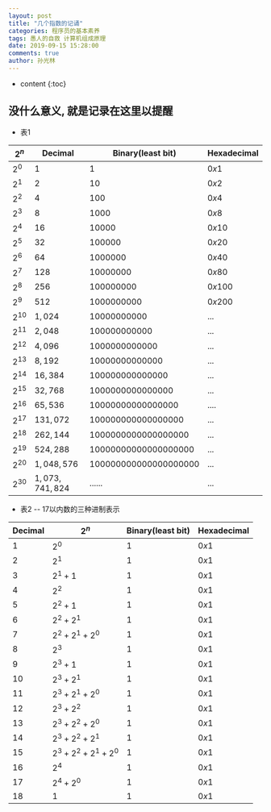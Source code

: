 ```yaml
---
layout: post
title: "几个指数的记诵"
categories: 程序员的基本素养
tags: 愚人的自救 计算机组成原理
date: 2019-09-15 15:28:00
comments: true
author: 孙光林
---
```


* content
{:toc}

## 没什么意义, 就是记录在这里以提醒

* 表1
 
| $2^n$ | Decimal | Binary(least bit) | Hexadecimal|
| ----- | ----    | ----   | ----   |
| $2^0$    |  $1$     | $1$     | $0x1$     |
| $2^1$    |  $2$     | $10$     | $0x2$     |
| $2^2$    |  $4$     | $100$     | $0x4$     |
| $2^3$    |  $8$     | $1000$     | $0x8$     |
| $2^4$    |  $16$     | $10000$     | $0x10$     |
| $2^5$    |  $32$     | $100000$     | $0x20$     |
| $2^6$    |  $64$     | $1000000$     | $0x40$     |
| $2^7$    |  $128$     | $10000000$     | $0x80$     |
| $2^8$    |  $256$     | $100000000$     | $0x100$     |
| $2^9$    |  $512$     | $1000000000$     | $0x200$     |
| $2^{10}$    |  $1,024$     | $10000000000$     | $...$     |
| $2^{11}$    |  $2,048$     | $100000000000$     | $...$     |
| $2^{12}$    |  $4,096$     | $1000000000000$     | $...$     |
| $2^{13}$    |  $8,192$     | $10000000000000$     | $...$     |
| $2^{14}$    |  $16,384$     | $100000000000000$     | $...$     |
| $2^{15}$    |  $32,768$     | $1000000000000000$     | $...$     |
| $2^{16}$    |  $65,536$     | $10000000000000000$     | $....$     |
| $2^{17}$    |  $131,072$    | $100000000000000000$     | $...$     |
| $2^{18}$    |  $262,144$     | $1000000000000000000$     | $...$     |
| $2^{19}$    |  $524,288$     | $10000000000000000000$     | $...$     |
| $2^{20}$    |  $1,048,576$     | $100000000000000000000$     | $...$     |
| $2^{30}$    |  $1,073,741,824$     | $......$     | $...$     |


* 表2 -- 17以内数的三种进制表示

| Decimal| $2^n$  | Binary(least bit) | Hexadecimal|
| ----- | ----    | ----   | ----   |
| $1$    |  $2^0$     | $1$     | $0x1$     |
| $2$    |  $2^1$     | $1$     | $0x1$     |
| $3$    |  $2^1 + 1$     | $1$     | $0x1$     |
| $4$    |  $2^2$     | $1$     | $0x1$     |
| $5$    |  $2^2 + 1$     | $1$     | $0x1$     |
| $6$    |  $2^2 + 2 ^1$     | $1$     | $0x1$     |
| $7$    |  $2^2 + 2^1 + 2^0$     | $1$     | $0x1$     |
| $8$    |  $2^3$     | $1$     | $0x1$     |
| $9$    |  $2^3+1$     | $1$     | $0x1$     |
| $10$    |  $2^3 + 2^1$     | $1$     | $0x1$     |
| $11$    |  $2^3 + 2^1 + 2^0$     | $1$     | $0x1$     |
| $12$    |  $2^3 + 2^2$     | $1$     | $0x1$     |
| $13$    |  $2^3 + 2^2 + 2^0$     | $1$     | $0x1$     |
| $14$    |  $2^3 + 2^2 + 2^1$     | $1$     | $0x1$     |
| $15$    |  $2^3 + 2^2 + 2^1 + 2^0$     | $1$     | $0x1$     |
| $16$    |  $2^4$     | $1$     | $0x1$     |
| $17$    |  $2^4 + 2^0$     | $1$     | $0x1$     |
| $18$    |  $1$     | $1$     | $0x1$     |